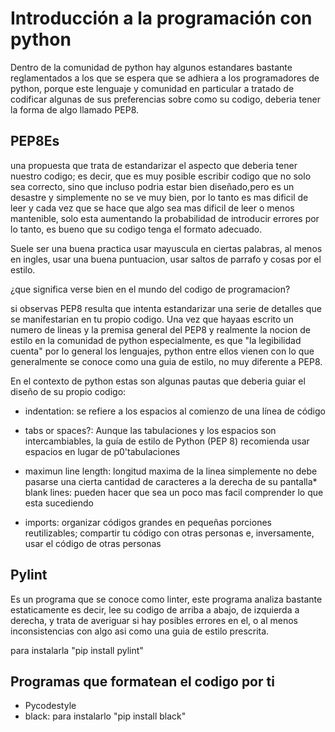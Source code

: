 # Introducción a la programación con python
Dentro de la comunidad de python hay algunos estandares bastante reglamentados a los que se espera que se adhiera a los programadores de python, porque este lenguaje y comunidad en particular a tratado de codificar algunas de sus preferencias sobre como su codigo, deberia tener la forma de algo llamado PEP8.
    
## PEP8Es 
 una propuesta que trata de estandarizar el aspecto que deberia tener nuestro codigo; es decir, que es muy posible escribir codigo que no solo sea correcto, sino que incluso podria estar bien diseñado,pero es un desastre y simplemente no se ve muy bien, por lo tanto es mas dificil de leer y cada vez que se hace que algo sea mas dificil de leer o menos mantenible, solo esta aumentando la probabilidad de introducir errores por lo tanto, es bueno que su codigo tenga el formato adecuado.

 Suele ser una buena practica usar mayuscula en ciertas palabras, al menos en ingles, usar una buena puntuacion, usar saltos de parrafo y cosas por el estilo.

¿que significa verse bien en el mundo del codigo de programacion?

si observas PEP8 resulta que intenta estandarizar una serie de detalles que se manifestarian en tu propio codigo. Una vez que hayaas escrito un numero de lineas y la premisa general del PEP8 y realmente la nocion de estilo en la comunidad de python especialmente, es que "la legibilidad cuenta" por lo general los lenguajes, python entre ellos vienen con lo que generalmente se conoce como una guia de estilo, no muy diferente a PEP8.

En el contexto de python estas son algunas pautas que deberia guiar el diseño de su propio  codigo:

* indentation: se refiere a los espacios al comienzo de una línea de código

* tabs or spaces?: Aunque las tabulaciones y los espacios son intercambiables, la guía de estilo de Python (PEP 8) recomienda usar espacios en lugar de p0'tabulaciones

* maximun line length: longitud maxima de la linea simplemente no debe pasarse una cierta cantidad de caracteres a la derecha de su pantalla* blank lines: pueden hacer que sea un poco mas facil comprender lo que esta sucediendo

* imports: organizar códigos grandes en pequeñas porciones reutilizables; compartir tu código con otras personas e, inversamente, usar el código de otras personas

## Pylint
Es un programa que se conoce como linter, este programa analiza bastante estaticamente es decir, lee su codigo de arriba a abajo, de izquierda a derecha, y trata de averiguar si hay posibles errores en el, o al menos inconsistencias con algo asi como una guia de estilo prescrita.

para instalarla "pip install pylint" 
## Programas que formatean el codigo por ti

* Pycodestyle
* black: para instalarlo "pip install black"               